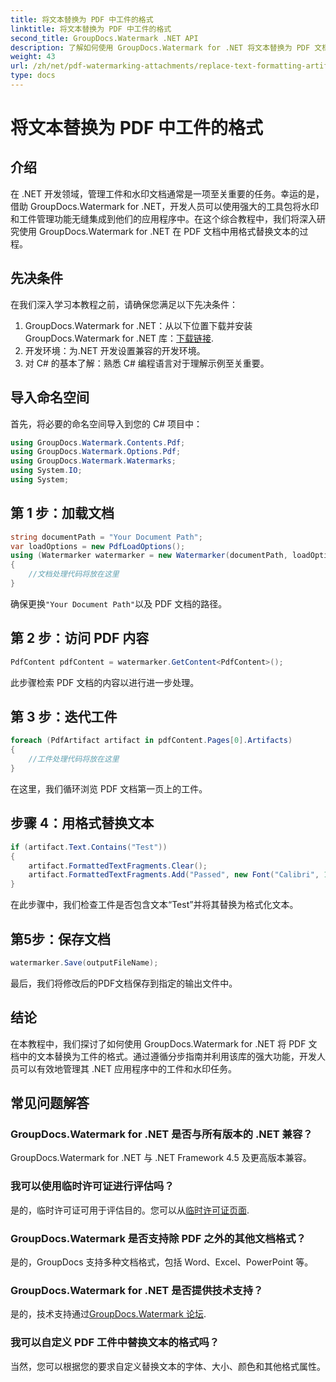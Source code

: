 ```yaml
---
title: 将文本替换为 PDF 中工件的格式
linktitle: 将文本替换为 PDF 中工件的格式
second_title: GroupDocs.Watermark .NET API
description: 了解如何使用 GroupDocs.Watermark for .NET 将文本替换为 PDF 文档中工件的格式。轻松改进文档管理。
weight: 43
url: /zh/net/pdf-watermarking-attachments/replace-text-formatting-artifact-pdf/
type: docs
---
```

# 将文本替换为 PDF 中工件的格式

## 介绍
在 .NET 开发领域，管理工件和水印文档通常是一项至关重要的任务。幸运的是，借助 GroupDocs.Watermark for .NET，开发人员可以使用强大的工具包将水印和工件管理功能无缝集成到他们的应用程序中。在这个综合教程中，我们将深入研究使用 GroupDocs.Watermark for .NET 在 PDF 文档中用格式替换文本的过程。
## 先决条件
在我们深入学习本教程之前，请确保您满足以下先决条件：
1.  GroupDocs.Watermark for .NET：从以下位置下载并安装 GroupDocs.Watermark for .NET 库：[下载链接](https://releases.groupdocs.com/Watermark/net/).
2. 开发环境：为.NET 开发设置兼容的开发环境。
3. 对 C# 的基本了解：熟悉 C# 编程语言对于理解示例至关重要。

## 导入命名空间
首先，将必要的命名空间导入到您的 C# 项目中：
```csharp
using GroupDocs.Watermark.Contents.Pdf;
using GroupDocs.Watermark.Options.Pdf;
using GroupDocs.Watermark.Watermarks;
using System.IO;
using System;
```
## 第 1 步：加载文档
```csharp
string documentPath = "Your Document Path";
var loadOptions = new PdfLoadOptions();
using (Watermarker watermarker = new Watermarker(documentPath, loadOptions))
{
    //文档处理代码将放在这里
}
```
确保更换`"Your Document Path"`以及 PDF 文档的路径。
## 第 2 步：访问 PDF 内容
```csharp
PdfContent pdfContent = watermarker.GetContent<PdfContent>();
```
此步骤检索 PDF 文档的内容以进行进一步处理。
## 第 3 步：迭代工件
```csharp
foreach (PdfArtifact artifact in pdfContent.Pages[0].Artifacts)
{
    //工件处理代码将放在这里
}
```
在这里，我们循环浏览 PDF 文档第一页上的工件。
## 步骤 4：用格式替换文本
```csharp
if (artifact.Text.Contains("Test"))
{
    artifact.FormattedTextFragments.Clear();
    artifact.FormattedTextFragments.Add("Passed", new Font("Calibri", 19, FontStyle.Bold), Color.Red, Color.Aqua);
}
```
在此步骤中，我们检查工件是否包含文本“Test”并将其替换为格式化文本。
## 第5步：保存文档
```csharp
watermarker.Save(outputFileName);
```
最后，我们将修改后的PDF文档保存到指定的输出文件中。

## 结论
在本教程中，我们探讨了如何使用 GroupDocs.Watermark for .NET 将 PDF 文档中的文本替换为工件的格式。通过遵循分步指南并利用该库的强大功能，开发人员可以有效地管理其 .NET 应用程序中的工件和水印任务。
## 常见问题解答
### GroupDocs.Watermark for .NET 是否与所有版本的 .NET 兼容？
GroupDocs.Watermark for .NET 与 .NET Framework 4.5 及更高版本兼容。
### 我可以使用临时许可证进行评估吗？
是的，临时许可证可用于评估目的。您可以从[临时许可证页面](https://purchase.groupdocs.com/temporary-license/).
### GroupDocs.Watermark 是否支持除 PDF 之外的其他文档格式？
是的，GroupDocs 支持多种文档格式，包括 Word、Excel、PowerPoint 等。
### GroupDocs.Watermark for .NET 是否提供技术支持？
是的，技术支持通过[GroupDocs.Watermark 论坛](https://forum.groupdocs.com/c/watermark/19).
### 我可以自定义 PDF 工件中替换文本的格式吗？
当然，您可以根据您的要求自定义替换文本的字体、大小、颜色和其他格式属性。